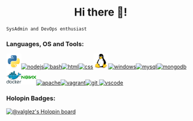<h1 align="center">Hi there 👋!</h1>

```
SysAdmin and DevOps enthusiast
```
<h3 align="left">Languages, OS and Tools:</h3>

<p align="left"><a href="https://www.python.org" target="_blank"><img src="https://raw.githubusercontent.com/devicons/devicon/master/icons/python/python-original.svg" alt="python" width="40" height="40"/></a><a href="https://nodejs.org" target="_blank"><img src="https://upload.wikimedia.org/wikipedia/commons/d/d9/Node.js_logo.svg" alt="nodejs" width="40" height="40"/></a><a href="https://www.gnu.org/software/bash/" target="_blank"><img src="https://www.vectorlogo.zone/logos/gnu_bash/gnu_bash-icon.svg" alt="bash" width="40" height="40"/></a><a href="https://www.w3.org/html/" target="_blank"><img src="https://upload.wikimedia.org/wikipedia/commons/6/61/HTML5_logo_and_wordmark.svg" alt="html" width="40" height="40"/></a><a href="https://www.w3.org/Style/CSS/Overview.en.html" target="_blank"><img src="https://upload.wikimedia.org/wikipedia/commons/d/d5/CSS3_logo_and_wordmark.svg" alt="css" width="40" height="40"/></a><a href="https://www.linux.org/" target="_blank"><img src="https://raw.githubusercontent.com/devicons/devicon/master/icons/linux/linux-original.svg" alt="linux" width="40" height="40"/></a><a href="https://www.microsoft.com/es-es/windows" target="_blank"><img src="https://upload.wikimedia.org/wikipedia/commons/5/5f/Windows_logo_-_2012.svg" alt="windows" width="40" height="40"/></a><a href="https://www.mysql.com/" target="_blank"><img src="https://upload.wikimedia.org/wikipedia/commons/0/0a/MySQL_textlogo.svg" alt="mysql" width="40" height="40"/></a><a href="https://www.mysql.com/" target="_blank"><img src="https://upload.wikimedia.org/wikipedia/commons/9/93/MongoDB_Logo.svg" alt="mongodb" width="40" height="40"/></a><a href="https://www.docker.com/" target="_blank"><img src="https://raw.githubusercontent.com/devicons/devicon/master/icons/docker/docker-original-wordmark.svg" alt="docker" width="40" height="40"/></a><a href="https://www.nginx.com" target="_blank"><img src="https://raw.githubusercontent.com/devicons/devicon/master/icons/nginx/nginx-original.svg" alt="nginx" width="40" height="40"/></a><a href="https://httpd.apache.org/" target="_blank"><img src="https://avatars.githubusercontent.com/u/47359?s=200&v=4" alt="apache" width="40" height="40"/></a><a href="https://www.vagrantup.com/" target="_blank"><img src="https://www.vectorlogo.zone/logos/vagrantup/vagrantup-icon.svg" alt="vagrant" width="40" height="40"/></a><a href="https://git-scm.com/" target="_blank"><img src="https://www.vectorlogo.zone/logos/git-scm/git-scm-icon.svg" alt="git" width="40" height="40"/> </a><a href="https://code.visualstudio.com/" target="_blank"><img src="https://upload.wikimedia.org/wikipedia/commons/9/9a/Visual_Studio_Code_1.35_icon.svg" alt="vscode" width="40" height="40"/></a></p>

<h3 align="left">Holopin Badges:</h3>

[![@valglez's Holopin board](https://holopin.me/valglez)](https://holopin.io/@valglez)
